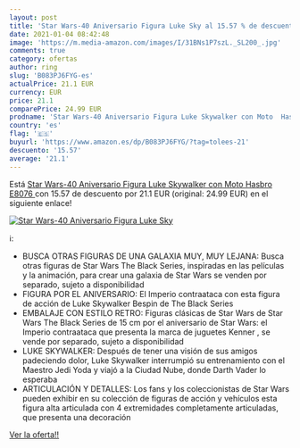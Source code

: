 ```yaml
---
layout: post
title: 'Star Wars-40 Aniversario Figura Luke Sky al 15.57 % de descuento'
date: 2021-01-04 08:42:48
image: 'https://m.media-amazon.com/images/I/31BNs1P7szL._SL200_.jpg'
comments: true
category: ofertas
author: ring
slug: 'B083PJ6FYG-es'
actualPrice: 21.1 EUR
currency: EUR
price: 21.1
comparePrice: 24.99 EUR
prodname: 'Star Wars-40 Aniversario Figura Luke Skywalker con Moto  Hasbro E8076 '
country: 'es'
flag: '🇪🇸'
buyurl: 'https://www.amazon.es/dp/B083PJ6FYG/?tag=tolees-21'
descuento: '15.57'
average: '21.1'
---
```


Está [Star Wars-40 Aniversario Figura Luke Skywalker con Moto  Hasbro E8076 ](https://www.amazon.es/dp/B083PJ6FYG/?tag=tolees-21) con 15.57 de descuento por 21.1 EUR (original: 24.99 EUR) en el siguiente enlace!

[![Star Wars-40 Aniversario Figura Luke Sky](https://m.media-amazon.com/images/I/31BNs1P7szL._SL200_.jpg)](https://www.amazon.es/dp/B083PJ6FYG/?tag=tolees-21)

ℹ️:

- BUSCA OTRAS FIGURAS DE UNA GALAXIA MUY, MUY LEJANA: Busca otras figuras de Star Wars The Black Series, inspiradas en las películas y la animación, para crear una galaxia de Star Wars se venden por separado, sujeto a disponibilidad
- FIGURA POR EL ANIVERSARIO: El Imperio contraataca con esta figura de acción de Luke Skywalker Bespin de The Black Series
- EMBALAJE CON ESTILO RETRO: Figuras clásicas de Star Wars de Star Wars The Black Series de 15 cm por el aniversario de Star Wars: el Imperio contraataca que presenta la marca de juguetes Kenner , se vende por separado, sujeto a disponibilidad
- LUKE SKYWALKER: Después de tener una visión de sus amigos padeciendo dolor, Luke Skywalker interrumpió su entrenamiento con el Maestro Jedi Yoda y viajó a la Ciudad Nube, donde Darth Vader lo esperaba
- ARTICULACIÓN Y DETALLES: Los fans y los coleccionistas de Star Wars pueden exhibir en su colección de figuras de acción y vehículos esta figura alta articulada con 4 extremidades completamente articuladas, que presenta una decoración

[Ver la oferta!!](https://www.amazon.es/dp/B083PJ6FYG/?tag=tolees-21)
